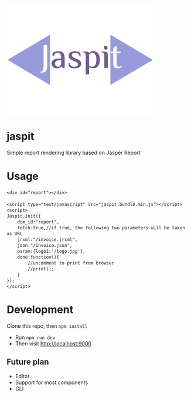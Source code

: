![logo](public/logo.jpg)
# jaspit
Simple report rendering library based on Jasper Report

# Usage
```
<div id="report"></div>

<script type="text/javascript" src="jaspit.bundle.min.js"></script>
<script>
Jaspit.init({
	dom_id:"report",
	fetch:true,//if true, the following two parameters will be taken as URL
	jrxml:"/invoice.jrxml",
	json:"/invoice.json",
	param:{logo1:'/logo.jpg'},
	done:function(){
		//uncomment to print from browser
		//print();
	}
});
</script>
```

# Development
Clone this repo, then `npm install`
- Run `npm run dev`
- Then visit [http://localhost:9000](http://localhost:9000/)

## Future plan

- Editor
- Support for most components
- CLI
